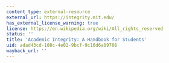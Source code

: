 ```yaml
---
content_type: external-resource
external_url: https://integrity.mit.edu/
has_external_license_warning: true
license: https://en.wikipedia.org/wiki/All_rights_reserved
status: ''
title: 'Academic Integrity: A Handbook for Students'
uid: adad43cd-108c-4e02-9bcf-9c16d6a09708
wayback_url: ''
---
```

